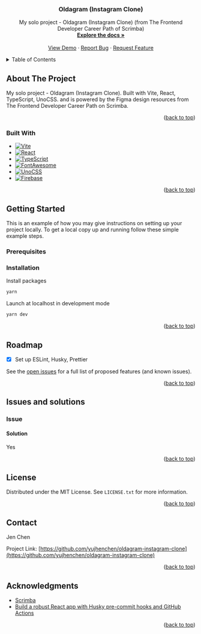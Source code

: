 <a name="readme-top"></a>

<!-- PROJECT SHIELDS -->
<!--
*** I'm using markdown "reference style" links for readability.
*** Reference links are enclosed in brackets [ ] instead of parentheses ( ).
*** See the bottom of this document for the declaration of the reference variables
*** for contributors-url, forks-url, etc. This is an optional, concise syntax you may use.
*** https://www.markdownguide.org/basic-syntax/#reference-style-links
-->
<!-- [![Contributors][contributors-shield]][contributors-url]
[![Forks][forks-shield]][forks-url]
[![Stargazers][stars-shield]][stars-url]
[![Issues][issues-shield]][issues-url]
[![MIT License][license-shield]][license-url]
[![LinkedIn][linkedin-shield]][linkedin-url] -->



<!-- PROJECT LOGO -->
<br />
<div align="center">
  <!-- <a href="https://github.com/yujhenchen/oldagram-instagram-clone">
    <img src="images/logo.png" alt="Logo" width="80" height="80">
  </a> -->

<h3 align="center">Oldagram (Instagram Clone)</h3>

  <p align="center">
    My solo project - Oldagram (Instagram Clone) (from The Frontend Developer Career Path of Scrimba)
    <br />
    <a href="https://github.com/yujhenchen/oldagram-instagram-clone"><strong>Explore the docs »</strong></a>
    <br />
    <br />
    <a href="https://jen-oldagram-instagram-clone.netlify.app/" target=”_blank”>View Demo</a>
    ·
    <a href="https://github.com/yujhenchen/oldagram-instagram-clone/issues">Report Bug</a>
    ·
    <a href="https://github.com/yujhenchen/oldagram-instagram-clone/issues">Request Feature</a>
  </p>
</div>



<!-- TABLE OF CONTENTS -->
<details>
  <summary>Table of Contents</summary>
  <ol>
    <li>
      <a href="#about-the-project">About The Project</a>
      <ul>
        <li><a href="#built-with">Built With</a></li>
      </ul>
    </li>
    <li>
      <a href="#getting-started">Getting Started</a>
      <ul>
        <!-- <li><a href="#prerequisites">Prerequisites</a></li> -->
        <li><a href="#installation">Installation</a></li>
      </ul>
    </li>
    <!-- <li><a href="#usage">Usage</a></li> -->
    <li><a href="#roadmap">Roadmap</a></li>
    <!-- <li><a href="#contributing">Contributing</a></li> -->
    <li><a href="#issues-and-solutions">Issues and solutions</a></li>
    <li><a href="#license">License</a></li>
    <li><a href="#contact">Contact</a></li>
    <li><a href="#acknowledgments">Acknowledgments</a></li>
  </ol>
</details>



<!-- ABOUT THE PROJECT -->
## About The Project
<!-- [![Product Name Screen Shot][product-screenshot]](https://example.com) -->

My solo project - Oldagram (Instagram Clone). Built with Vite, React, TypeScript, UnoCSS. and is powered by the Figma design resources from The Frontend Developer Career Path on Scrimba.


<p align="right">(<a href="#readme-top">back to top</a>)</p>



### Built With

* [![Vite][Vite]][Vite-url]
* [![React][React.js]][React-url]
* [![TypeScript]][TypeScript]
* [![FontAwesome][FontAwesome]][FontAwesome-url]
* [![UnoCSS][UnoCSS]][UnoCSS-url]
* [![Firebase][Firebase]][Firebase-url]

<p align="right">(<a href="#readme-top">back to top</a>)</p>



<!-- GETTING STARTED -->
## Getting Started
This is an example of how you may give instructions on setting up your project locally.
To get a local copy up and running follow these simple example steps.

### Prerequisites

<!-- This is an example of how to list things you need to use the software and how to install them.
* npm
  ```sh
  npm install npm@latest -g
  ``` -->

### Installation
<!-- 
1. Get a free API Key at [https://example.com](https://example.com)
2. Clone the repo
   ```sh
   git clone https://github.com/yujhenchen/oldagram-instagram-clone.git
   ```
3. Install NPM packages
   ```sh
   npm install
   ```
4. Enter your API in `config.js`
   ```js
   const API_KEY = 'ENTER YOUR API';
   ``` -->
Install packages
```sh
yarn
```

Launch at localhost in development mode
```sh
yarn dev
```

<p align="right">(<a href="#readme-top">back to top</a>)</p>



<!-- USAGE EXAMPLES -->
<!-- ## Usage

Use this space to show useful examples of how a project can be used. Additional screenshots, code examples and demos work well in this space. You may also link to more resources.

_For more examples, please refer to the [Documentation](https://example.com)_

<p align="right">(<a href="#readme-top">back to top</a>)</p> -->



<!-- ROADMAP -->
## Roadmap

- [x] Set up ESLint, Husky, Prettier 


See the [open issues](https://github.com/yujhenchen/oldagram-instagram-clone/issues) for a full list of proposed features (and known issues).


<p align="right">(<a href="#readme-top">back to top</a>)</p>



<!-- ISSUES AND SOLUTIONS -->
## Issues and solutions

### Issue

#### Solution
Yes


<p align="right">(<a href="#readme-top">back to top</a>)</p>



<!-- CONTRIBUTING -->
<!-- ## Contributing

Contributions are what make the open source community such an amazing place to learn, inspire, and create. Any contributions you make are **greatly appreciated**.

If you have a suggestion that would make this better, please fork the repo and create a pull request. You can also simply open an issue with the tag "enhancement".
Don't forget to give the project a star! Thanks again!

1. Fork the Project
2. Create your Feature Branch (`git checkout -b feature/AmazingFeature`)
3. Commit your Changes (`git commit -m 'Add some AmazingFeature'`)
4. Push to the Branch (`git push origin feature/AmazingFeature`)
5. Open a Pull Request

<p align="right">(<a href="#readme-top">back to top</a>)</p> -->



<!-- LICENSE -->
## License
Distributed under the MIT License. See `LICENSE.txt` for more information.

<p align="right">(<a href="#readme-top">back to top</a>)</p>



<!-- CONTACT -->
## Contact
<!-- Jen Chen - [@twitter_handle](https://twitter.com/twitter_handle) - email@email_client.com -->
Jen Chen

Project Link: [https://github.com/yujhenchen/oldagram-instagram-clone](https://github.com/yujhenchen/oldagram-instagram-clone)

<p align="right">(<a href="#readme-top">back to top</a>)</p>



<!-- ACKNOWLEDGMENTS -->
## Acknowledgments
* [Scrimba](https://scrimba.com/)
* [Build a robust React app with Husky pre-commit hooks and GitHub Actions](https://blog.logrocket.com/build-robust-react-app-husky-pre-commit-hooks-github-actions/)


<p align="right">(<a href="#readme-top">back to top</a>)</p>



<!-- MARKDOWN LINKS & IMAGES -->
<!-- https://www.markdownguide.org/basic-syntax/#reference-style-links -->
[contributors-shield]: https://img.shields.io/github/contributors/yujhenchen/oldagram-instagram-clone.svg?style=for-the-badge
[contributors-url]: https://github.com/yujhenchen/oldagram-instagram-clone/graphs/contributors
[forks-shield]: https://img.shields.io/github/forks/yujhenchen/oldagram-instagram-clone.svg?style=for-the-badge
[forks-url]: https://github.com/yujhenchen/oldagram-instagram-clone/network/members
[stars-shield]: https://img.shields.io/github/stars/yujhenchen/oldagram-instagram-clone.svg?style=for-the-badge
[stars-url]: https://github.com/yujhenchen/oldagram-instagram-clone/stargazers
[issues-shield]: https://img.shields.io/github/issues/yujhenchen/oldagram-instagram-clone.svg?style=for-the-badge
[issues-url]: https://github.com/yujhenchen/oldagram-instagram-clone/issues
[license-shield]: https://img.shields.io/github/license/yujhenchen/oldagram-instagram-clone.svg?style=for-the-badge
[license-url]: https://github.com/yujhenchen/oldagram-instagram-clone/blob/master/LICENSE.txt
[linkedin-shield]: https://img.shields.io/badge/-LinkedIn-black.svg?style=for-the-badge&logo=linkedin&colorB=555
[linkedin-url]: https://linkedin.com/in/linkedin_username
[product-screenshot]: images/screenshot.png
[React.js]: https://img.shields.io/badge/React-20232A?style=for-the-badge&logo=react&logoColor=61DAFB
[React-url]: https://reactjs.org/
[Vite]: https://img.shields.io/badge/vite-%23646CFF.svg?style=for-the-badge&logo=vite&logoColor=white
[Vite-url]: https://vitejs.dev/
[TypeScript]: https://img.shields.io/badge/typescript-%23007ACC.svg?style=for-the-badge&logo=typescript&logoColor=white
[FontAwesome]: https://a11ybadges.com/badge?logo=fontawesome
[FontAwesome-url]: https://fontawesome.com/
[UnoCSS]:https://img.shields.io/badge/unocss-333333.svg?style=for-the-badge&logo=unocss&logoColor=white
[UnoCSS-url]: https://unocss.dev/
[Firebase]: https://img.shields.io/badge/firebase-%23039BE5.svg?style=for-the-badge&logo=firebase
[Firebase-url]: https://firebase.google.com/